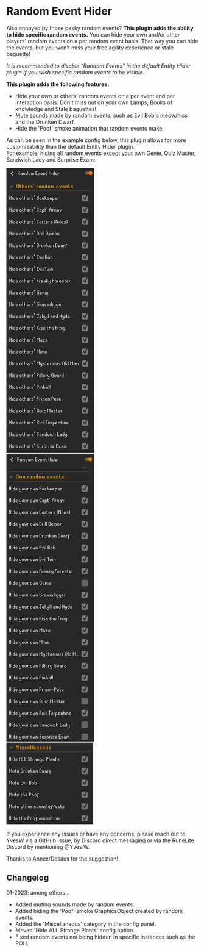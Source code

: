 # Random Event Hider
Also annoyed by those pesky random events? **This plugin adds the ability to hide specific random events.** You can hide your own and/or other players' random events on a per random event basis. That way you can hide the events, but you won't miss your free agility experience or stale baguette!

*It is recommended to disable "Random Events" in the default Entity Hider plugin if you wish specific random events to be visible.*

**This plugin adds the following features:**
- Hide your own or others' random events on a per event and per interaction basis. Don't miss out on your own Lamps, Books of knowledge and Stale baguettes!
- Mute sounds made by random events, such as Evil Bob's meow/hiss and the Drunken Dwarf.
- Hide the 'Poof' smoke animation that random events make.

As can be seen in the example config below, this plugin allows for more customizability than the default Entity Hider plugin.<br>
For example, hiding all random events except your own Genie, Quiz Master, Sandwich Lady and Surprise Exam:

![Example config others' random events](src/main/resources/img/example-config-others-random-events.PNG)<br>
![Example config own random events](src/main/resources/img/example-config-own-random-events.PNG)<br>
![Example config misc](src/main/resources/img/example-config-misc.PNG)


If you experience any issues or have any concerns, please reach out to YvesW via a GitHub Issue, by Discord direct messaging or via the RuneLite Discord by mentioning @Yves W.

Thanks to Annex/Desaus for the suggestion!

## Changelog

01-2023: among others...
- Added muting sounds made by random events.
- Added hiding the 'Poof' smoke GraphicsObject created by random events.
- Added the 'Miscellaneous' category in the config panel.
- Moved 'Hide ALL Strange Plants' config option.
- Fixed random events not being hidden in specific instances such as the POH.